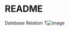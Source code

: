 # README

Datebase Relation
T![image](https://user-images.githubusercontent.com/69971830/173238735-499c048e-0cbb-4c41-a9f4-ae4a37c2dbf7.png)
